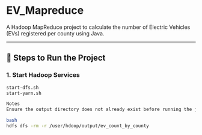 # EV_Mapreduce

A Hadoop MapReduce project to calculate the number of Electric Vehicles (EVs) registered per county using Java.

---

## 🚀 Steps to Run the Project

### 1. Start Hadoop Services

```bash
start-dfs.sh
start-yarn.sh

Notes
Ensure the output directory does not already exist before running the job. Remove it if necessary:

bash
hdfs dfs -rm -r /user/hdoop/output/ev_count_by_county



